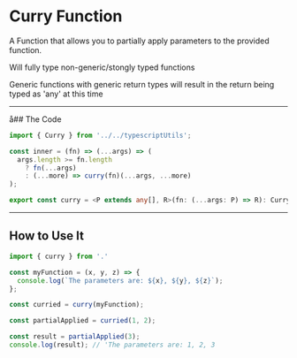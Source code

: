 # Curry Function

A Function that allows you to partially apply parameters to the provided function.

Will fully type non-generic/stongly typed functions 

Generic functions with generic return types will result in the return being typed as 'any' at this time


---

å## The Code

```typescript
import { Curry } from '../../typescriptUtils';

const inner = (fn) => (...args) => (
  args.length >= fn.length
    ? fn(...args)
    : (...more) => curry(fn)(...args, ...more)
);

export const curry = <P extends any[], R>(fn: (...args: P) => R): Curry<P, R> => inner(fn);
```

---

## How to Use It

```typescript
import { curry } from '.'

const myFunction = (x, y, z) => {
  console.log(`The parameters are: ${x}, ${y}, ${z}`);
};

const curried = curry(myFunction);

const partialApplied = curried(1, 2);

const result = partialApplied(3);
console.log(result); // 'The parameters are: 1, 2, 3
```
